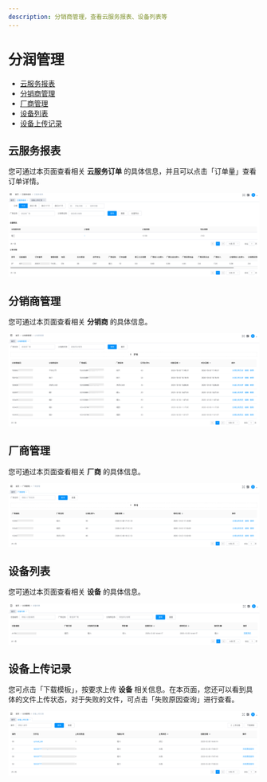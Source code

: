 ```yaml
---
description: 分销商管理，查看云服务报表、设备列表等
---
```


# 分润管理

* [云服务报表](fen-run-guan-li.md)
* [分销商管理](fen-run-guan-li.md#fen-xiao-shang-guan-li)
* [厂商管理](fen-run-guan-li.md#chang-shang-guan-li)
* [设备列表](fen-run-guan-li.md#she-bei-lie-biao)
* [设备上传记录](fen-run-guan-li.md#she-bei-shang-chuan-ji-lu)

## 云服务报表
您可通过本页面查看相关 **云服务订单** 的具体信息，并且可以点击「订单量」查看订单详情。

![](/assets/Cloud-Service.png)
## 分销商管理
您可通过本页面查看相关 **分销商** 的具体信息。

![](/assets/distributor-manager.png)
## 厂商管理
您可通过本页面查看相关 **厂商** 的具体信息。

![](/assets/firm.png)
## 设备列表
您可通过本页面查看相关 **设备** 的具体信息。

![](/assets/device-list.png)
## 设备上传记录
您可点击「下载模板」，按要求上传 **设备** 相关信息。在本页面，您还可以看到具体的文件上传状态，对于失败的文件，可点击「失败原因查询」进行查看。

![](/assets/Device-upload-record.png)